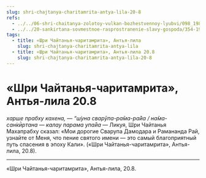 ```yaml
---
slug: shri-chajtanya-charitamrita-antya-lila-20-8
refs:
  - ../../06-shri-chaitanya-zolotoy-vulkan-bozhestvennoy-lyubvi/098_1982-02-17-c2_sridharmj_shri_chajtanja_kak_juga-avatar_i_kak_edinenie_radhi-govindy.md
  - ../../20-sankirtana-sovmestnoe-rasprostranenie-slavy-gospoda/354-1981-11-12-b3-printsip-sankirtany-v-svyashhennyh-pisaniyah.md
tags:
  - title: «Шри Чайтанья-чаритамрита», Антья-лила
    slug: shri-chajtanya-charitamrita-antya-lila
  - title: «Шри Чайтанья-чаритамрита», Антья-лила 20.8
    slug: shri-chajtanya-charitamrita-antya-lila-20-8
---
```


# «Шри Чайтанья-чаритамрита», Антья-лила 20.8

*харш̣е прабху кахена, — “ш́уна сварӯпа-ра̄ма-ра̄йа / на̄ма-сан̇кӣртана — калау парама упа̄йа* — Ликуя, Шри Чайтанья Махапрабху сказал: «Мои дорогие Сварупа Дамодара и Рамананда Рай, узнайте от Меня, что пение святого имени — это самый благоприятный путь спасения в эпоху Кали». («Шри Чайтанья-чаритамрита», Антья-лила, 20.8).

---

«Шри Чайтанья-чаритамрита», Антья-лила, 20.8.
